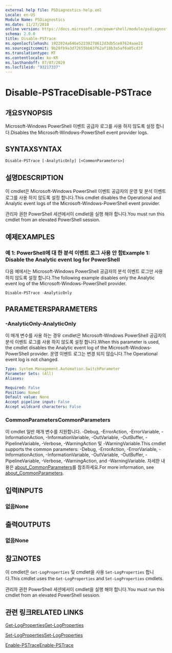 ```yaml
---
external help file: PSDiagnostics-help.xml
Locale: en-US
Module Name: PSDiagnostics
ms.date: 11/27/2018
online version: https://docs.microsoft.com/powershell/module/psdiagnostics/disable-pstrace?view=powershell-7.1&WT.mc_id=ps-gethelp
schema: 2.0.0
title: Disable-PSTrace
ms.openlocfilehash: 1922824a646e52238278612d3db5ce07624aae21
ms.sourcegitcommit: 9b28fb9a3d72655bb63f62af18b3a5af6a05cd3f
ms.translationtype: MT
ms.contentlocale: ko-KR
ms.lasthandoff: 07/07/2020
ms.locfileid: "93217337"
---
```

# <span data-ttu-id="09eb5-102">Disable-PSTrace</span><span class="sxs-lookup"><span data-stu-id="09eb5-102">Disable-PSTrace</span></span>

## <span data-ttu-id="09eb5-103">개요</span><span class="sxs-lookup"><span data-stu-id="09eb5-103">SYNOPSIS</span></span>
<span data-ttu-id="09eb5-104">Microsoft-Windows PowerShell 이벤트 공급자 로그를 사용 하지 않도록 설정 합니다.</span><span class="sxs-lookup"><span data-stu-id="09eb5-104">Disables the Microsoft-Windows-PowerShell event provider logs.</span></span>

## <span data-ttu-id="09eb5-105">SYNTAX</span><span class="sxs-lookup"><span data-stu-id="09eb5-105">SYNTAX</span></span>

```
Disable-PSTrace [-AnalyticOnly] [<CommonParameters>]
```

## <span data-ttu-id="09eb5-106">설명</span><span class="sxs-lookup"><span data-stu-id="09eb5-106">DESCRIPTION</span></span>

<span data-ttu-id="09eb5-107">이 cmdlet은 Microsoft-Windows PowerShell 이벤트 공급자의 운영 및 분석 이벤트 로그를 사용 하지 않도록 설정 합니다.</span><span class="sxs-lookup"><span data-stu-id="09eb5-107">This cmdlet disables the Operational and Analytic event logs of the Microsoft-Windows-PowerShell event provider.</span></span>

<span data-ttu-id="09eb5-108">관리자 권한 PowerShell 세션에서이 cmdlet을 실행 해야 합니다.</span><span class="sxs-lookup"><span data-stu-id="09eb5-108">You must run this cmdlet from an elevated PowerShell session.</span></span>

## <span data-ttu-id="09eb5-109">예제</span><span class="sxs-lookup"><span data-stu-id="09eb5-109">EXAMPLES</span></span>

### <span data-ttu-id="09eb5-110">예 1: PowerShell에 대 한 분석 이벤트 로그 사용 안 함</span><span class="sxs-lookup"><span data-stu-id="09eb5-110">Example 1: Disable the Analytic event log for PowerShell</span></span>

<span data-ttu-id="09eb5-111">다음 예에서는 Microsoft-Windows PowerShell 공급자의 분석 이벤트 로그만 사용 하지 않도록 설정 합니다.</span><span class="sxs-lookup"><span data-stu-id="09eb5-111">The following example disables only the Analytic event log of the Microsoft-Windows-PowerShell provider.</span></span>

```powershell
Disable-PSTrace -AnalyticOnly
```

## <span data-ttu-id="09eb5-112">PARAMETERS</span><span class="sxs-lookup"><span data-stu-id="09eb5-112">PARAMETERS</span></span>

### <span data-ttu-id="09eb5-113">-AnalyticOnly</span><span class="sxs-lookup"><span data-stu-id="09eb5-113">-AnalyticOnly</span></span>

<span data-ttu-id="09eb5-114">이 매개 변수를 사용 하는 경우 cmdlet은 Microsoft-Windows PowerShell 공급자의 분석 이벤트 로그를 사용 하지 않도록 설정 합니다.</span><span class="sxs-lookup"><span data-stu-id="09eb5-114">When this parameter is used, the cmdlet disables the Analytic event log of the Microsoft-Windows-PowerShell provider.</span></span> <span data-ttu-id="09eb5-115">운영 이벤트 로그는 변경 되지 않습니다.</span><span class="sxs-lookup"><span data-stu-id="09eb5-115">The Operational event log is not changed.</span></span>

```yaml
Type: System.Management.Automation.SwitchParameter
Parameter Sets: (All)
Aliases:

Required: False
Position: Named
Default value: None
Accept pipeline input: False
Accept wildcard characters: False
```

### <span data-ttu-id="09eb5-116">CommonParameters</span><span class="sxs-lookup"><span data-stu-id="09eb5-116">CommonParameters</span></span>
<span data-ttu-id="09eb5-117">이 cmdlet 일반 매개 변수를 지원합니다. -Debug, -ErrorAction, -ErrorVariable, -InformationAction, -InformationVariable, -OutVariable, -OutBuffer, -PipelineVariable, -Verbose, -WarningAction 및 -WarningVariable.</span><span class="sxs-lookup"><span data-stu-id="09eb5-117">This cmdlet supports the common parameters: -Debug, -ErrorAction, -ErrorVariable, -InformationAction, -InformationVariable, -OutVariable, -OutBuffer, -PipelineVariable, -Verbose, -WarningAction, and -WarningVariable.</span></span> <span data-ttu-id="09eb5-118">자세한 내용은 [about_CommonParameters](http://go.microsoft.com/fwlink/?LinkID=113216)를 참조하세요.</span><span class="sxs-lookup"><span data-stu-id="09eb5-118">For more information, see [about_CommonParameters](http://go.microsoft.com/fwlink/?LinkID=113216).</span></span>

## <span data-ttu-id="09eb5-119">입력</span><span class="sxs-lookup"><span data-stu-id="09eb5-119">INPUTS</span></span>

### <span data-ttu-id="09eb5-120">없음</span><span class="sxs-lookup"><span data-stu-id="09eb5-120">None</span></span>

## <span data-ttu-id="09eb5-121">출력</span><span class="sxs-lookup"><span data-stu-id="09eb5-121">OUTPUTS</span></span>

### <span data-ttu-id="09eb5-122">없음</span><span class="sxs-lookup"><span data-stu-id="09eb5-122">None</span></span>

## <span data-ttu-id="09eb5-123">참고</span><span class="sxs-lookup"><span data-stu-id="09eb5-123">NOTES</span></span>

<span data-ttu-id="09eb5-124">이 cmdlet은 `Get-LogProperties` 및 cmdlet을 사용 `Set-LogProperties` 합니다.</span><span class="sxs-lookup"><span data-stu-id="09eb5-124">This cmdlet uses the `Get-LogProperties` and `Set-LogProperties` cmdlets.</span></span>

<span data-ttu-id="09eb5-125">관리자 권한 PowerShell 세션에서이 cmdlet을 실행 해야 합니다.</span><span class="sxs-lookup"><span data-stu-id="09eb5-125">You must run this cmdlet from an elevated PowerShell session.</span></span>

## <span data-ttu-id="09eb5-126">관련 링크</span><span class="sxs-lookup"><span data-stu-id="09eb5-126">RELATED LINKS</span></span>

[<span data-ttu-id="09eb5-127">Get-LogProperties</span><span class="sxs-lookup"><span data-stu-id="09eb5-127">Get-LogProperties</span></span>](Get-LogProperties.md)

[<span data-ttu-id="09eb5-128">Set-LogProperties</span><span class="sxs-lookup"><span data-stu-id="09eb5-128">Set-LogProperties</span></span>](Set-LogProperties.md)

[<span data-ttu-id="09eb5-129">Enable-PSTrace</span><span class="sxs-lookup"><span data-stu-id="09eb5-129">Enable-PSTrace</span></span>](Enable-PSTrace.md)

